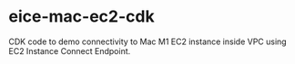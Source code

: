 # eice-mac-ec2-cdk
CDK code to demo connectivity to Mac M1 EC2 instance inside VPC using EC2 Instance Connect Endpoint.
